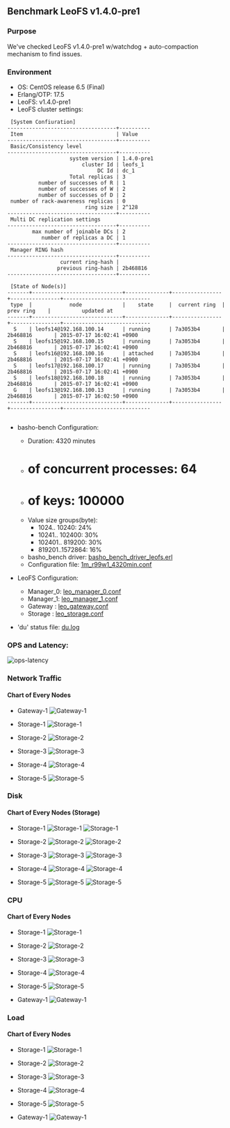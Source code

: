 ## Benchmark LeoFS v1.4.0-pre1

### Purpose
We've checked LeoFS v1.4.0-pre1 w/watchdog + auto-compaction mechanism to find issues.

### Environment

* OS: CentOS release 6.5 (Final)
* Erlang/OTP: 17.5
* LeoFS: v1.4.0-pre1
* LeoFS cluster settings:

```
 [System Confiuration]
-----------------------------------+----------
 Item                              | Value    
-----------------------------------+----------
 Basic/Consistency level
-----------------------------------+----------
                    system version | 1.4.0-pre1
                        cluster Id | leofs_1
                             DC Id | dc_1
                    Total replicas | 3
          number of successes of R | 1
          number of successes of W | 2
          number of successes of D | 2
 number of rack-awareness replicas | 0
                         ring size | 2^128
-----------------------------------+----------
 Multi DC replication settings
-----------------------------------+----------
        max number of joinable DCs | 2
           number of replicas a DC | 1
-----------------------------------+----------
 Manager RING hash
-----------------------------------+----------
                 current ring-hash | 
                previous ring-hash | 2b468816
-----------------------------------+----------

 [State of Node(s)]
-------+-----------------------------+--------------+----------------+----------------+----------------------------
 type  |            node             |    state     |  current ring  |   prev ring    |          updated at         
-------+-----------------------------+--------------+----------------+----------------+----------------------------
  S    | leofs14@192.168.100.14      | running      | 7a3053b4       | 2b468816       | 2015-07-17 16:02:41 +0900
  S    | leofs15@192.168.100.15      | running      | 7a3053b4       | 2b468816       | 2015-07-17 16:02:41 +0900
  S    | leofs16@192.168.100.16      | attached     | 7a3053b4       | 2b468816       | 2015-07-17 16:02:41 +0900
  S    | leofs17@192.168.100.17      | running      | 7a3053b4       | 2b468816       | 2015-07-17 16:02:41 +0900
  S    | leofs18@192.168.100.18      | running      | 7a3053b4       | 2b468816       | 2015-07-17 16:02:41 +0900
  G    | leofs13@192.168.100.13      | running      | 7a3053b4       | 2b468816       | 2015-07-17 16:02:50 +0900
-------+-----------------------------+--------------+----------------+----------------+----------------------------


```

* basho-bench Configuration:
    * Duration: 4320 minutes
    * # of concurrent processes: 64
    * # of keys: 100000
    * Value size groups(byte):
        *   1024..  10240: 24%
        *  10241.. 102400: 30%
        * 102401.. 819200: 30%
        * 819201..1572864: 16%
    * basho_bench driver: [basho_bench_driver_leofs.erl](https://github.com/leo-project/leofs/blob/develop/test/src/basho_bench_driver_leofs.erl)
    * Configuration file: [1m_r99w1_4320min.conf](20150717_160548/1m_r99w1_4320min.conf)

* LeoFS Configuration:
    * Manager_0: [leo_manager_0.conf](conf/leo_manager_0.conf)
    * Manager_1: [leo_manager_1.conf](conf/leo_manager_1.conf)
    * Gateway  : [leo_gateway.conf](conf/leo_gateway.conf)
    * Storage  : [leo_storage.conf](conf/leo_storage.conf)

* 'du' status file: [du.log](du.log)

### OPS and Latency:

![ops-latency](20150717_160548/summary.png)

### Network Traffic
#### Chart of Every Nodes

* Gateway-1
![Gateway-1](leofs13_20150717_160547/sar_1_20150717_160547_p1p1-if1.png)

* Storage-1
![Storage-1](leofs14_20150717_160547/sar_3_20150717_160547_p1p1-if1.png)

* Storage-2
![Storage-2](leofs15_20150717_160547/sar_3_20150717_160547_p1p1-if1.png)

* Storage-3
![Storage-3](leofs16_20150717_160547/sar_3_20150717_160547_p1p1-if1.png)

* Storage-4
![Storage-4](leofs17_20150717_160547/sar_3_20150717_160547_p1p1-if1.png)

* Storage-5
![Storage-5](leofs18_20150717_160547/sar_2_20150717_160547_p1p1-if1.png)



### Disk
#### Chart of Every Nodes (Storage)

* Storage-1
![Storage-1](leofs14_20150717_160547/sar_3_20150717_160547_dev8-16-t1.png)
![Storage-1](leofs14_20150717_160547/sar_3_20150717_160547_dev8-16-t2.png)

* Storage-2
![Storage-2](leofs15_20150717_160547/sar_3_20150717_160547_dev8-16-t1.png)
![Storage-2](leofs15_20150717_160547/sar_3_20150717_160547_dev8-16-t2.png)

* Storage-3
![Storage-3](leofs16_20150717_160547/sar_3_20150717_160547_dev8-16-t1.png)
![Storage-3](leofs16_20150717_160547/sar_3_20150717_160547_dev8-16-t2.png)

* Storage-4
![Storage-4](leofs17_20150717_160547/sar_3_20150717_160547_dev8-16-t1.png)
![Storage-4](leofs17_20150717_160547/sar_3_20150717_160547_dev8-16-t2.png)

* Storage-5
![Storage-5](leofs18_20150717_160547/sar_2_20150717_160547_dev8-16-t1.png)
![Storage-5](leofs18_20150717_160547/sar_2_20150717_160547_dev8-16-t2.png)



### CPU
#### Chart of Every Nodes

* Storage-1
![Storage-1](leofs14_20150717_160547/sar_3_20150717_160547_all-cpu.png)

* Storage-2
![Storage-2](leofs15_20150717_160547/sar_3_20150717_160547_all-cpu.png)

* Storage-3
![Storage-3](leofs16_20150717_160547/sar_3_20150717_160547_all-cpu.png)

* Storage-4
![Storage-4](leofs17_20150717_160547/sar_3_20150717_160547_all-cpu.png)

* Storage-5
![Storage-5](leofs18_20150717_160547/sar_2_20150717_160547_all-cpu.png)

* Gateway-1
![Gateway-1](leofs13_20150717_160547/sar_1_20150717_160547_all-cpu.png)



### Load
#### Chart of Every Nodes

* Storage-1
![Storage-1](leofs14_20150717_160547/sar_3_20150717_160547_LinuxloadSar.png)

* Storage-2
![Storage-2](leofs15_20150717_160547/sar_3_20150717_160547_LinuxloadSar.png)

* Storage-3
![Storage-3](leofs16_20150717_160547/sar_3_20150717_160547_LinuxloadSar.png)

* Storage-4
![Storage-4](leofs17_20150717_160547/sar_3_20150717_160547_LinuxloadSar.png)

* Storage-5
![Storage-5](leofs18_20150717_160547/sar_2_20150717_160547_LinuxloadSar.png)

* Gateway-1
![Gateway-1](leofs13_20150717_160547/sar_1_20150717_160547_LinuxloadSar.png)



